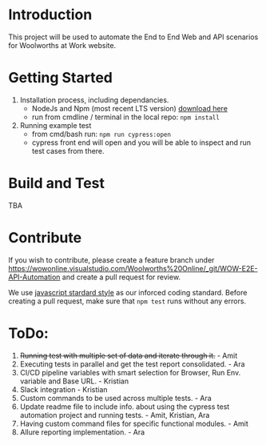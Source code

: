 # Introduction 
This project will be used to automate the End to End Web and API scenarios for Woolworths at Work website.

# Getting Started
1. Installation process, including dependancies. 
    * NodeJs and Npm (most recent LTS version) [download here](https://nodejs.org/en/)
    * run from cmdline / terminal in the local repo: `npm install` 
2. Running example test
    * from cmd/bash run: `npm run cypress:open`
    * cypress front end will open and you will be able to inspect and run test cases from there.
     

# Build and Test
TBA

# Contribute
If you wish to contribute, please create a feature branch under https://wowonline.visualstudio.com/Woolworths%20Online/_git/WOW-E2E-API-Automation and create a pull request for review.

We use [javascript stardard style](https://standardjs.com/) as our inforced coding standard.
Before creating a pull request, make sure that `npm test` runs without any errors.

 
# ToDo:
1. ~~Running test with multiple set of data and iterate through it.~~ - Amit
2. Executing tests in parallel and get the test report consolidated. - Ara
3. CI/CD pipeline variables with smart selection for Browser, Run Env. variable and Base URL. - Kristian
4. Slack integration - Kristian
5. Custom commands to be used across multiple tests. - Ara
6. Update readme file to include info. about using the cypress test automation project and running tests. - Amit, Kristian, Ara
7. Having custom command files for specific functional modules. - Amit
8. Allure reporting implementation. - Ara
